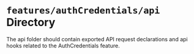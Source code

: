 # `features/authCredentials/api` Directory
	
The api folder should contain exported API request declarations and api hooks related to the AuthCredentials feature.
